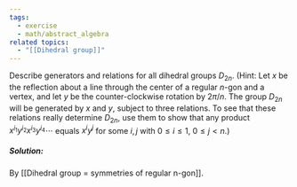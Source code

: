 ```yaml
---
tags:
  - exercise
  - math/abstract_algebra
related topics:
  - "[[Dihedral group]]"
---
```

Describe generators and relations for all dihedral groups $D_{2n}$. (Hint: Let $x$ be the reflection about a line through the center of a regular $n$-gon and a vertex, and let $y$ be the counter-clockwise rotation by $2\pi/n$. The group $D_{2n}$ will be generated by $x$ and $y$, subject to three relations. To see that these relations really determine $D_{2n}$, use them to show that any product $x^{i_1} y^{i_2} x^{i_3} y^{i_4}\cdots$ equals $x^i y^j$ for some $i, j$ with $0 \leq i \leq 1$, $0 \leq j < n$.)
##### Solution:
By [[Dihedral group = symmetries of regular n-gon]].